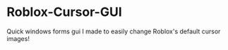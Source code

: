 # Roblox-Cursor-GUI
Quick windows forms gui I made to easily change Roblox's default cursor images!
